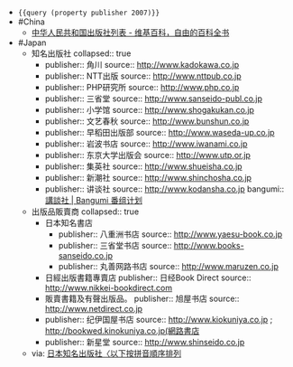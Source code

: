 - `{{query (property publisher 2007)}}`
- #China
  - [中华人民共和国出版社列表 - 维基百科，自由的百科全书](https://zh.wikipedia.org/wiki/%E4%B8%AD%E5%8D%8E%E4%BA%BA%E6%B0%91%E5%85%B1%E5%92%8C%E5%9B%BD%E5%87%BA%E7%89%88%E7%A4%BE%E5%88%97%E8%A1%A8)
- #Japan
  - 知名出版社
    collapsed:: true
    - publisher:: 角川
      source:: http://www.kadokawa.co.jp
    - publisher:: NTT出版
      source:: http://www.nttpub.co.jp
    - publisher:: PHP研究所
      source:: http://www.php.co.jp
    - publisher:: 三省堂
      source:: http://www.sanseido-publ.co.jp
    - publisher:: 小学馆
      source:: http://www.shogakukan.co.jp
    - publisher:: 文艺春秋
      source:: http://www.bunshun.co.jp
    - publisher:: 早稻田出版部
      source:: http://www.waseda-up.co.jp
    - publisher:: 岩波书店
      source:: http://www.iwanami.co.jp
    - publisher:: 东京大学出版会
      source:: http://www.utp.or.jp
    - publisher:: 集英社
      source:: http://www.shueisha.co.jp
    - publisher:: 新潮社
      source:: http://www.shinchosha.co.jp
    - publisher:: 讲谈社
      source:: http://www.kodansha.co.jp
      bangumi:: [講談社 | Bangumi 番组计划](https://bgm.tv/person/128)
  - 出版品販賣商
    collapsed:: true
    - 日本知名書店
      - publisher:: 八重洲书店
        source:: http://www.yaesu-book.co.jp
      - publisher:: 三省堂书店
        source:: http://www.books-sanseido.co.jp
      - publisher:: 丸善网路书店
        source:: http://www.maruzen.co.jp
    - 日經出版書籍專賣店
      publisher:: 日经Book Direct
      source:: http://www.nikkei-bookdirect.com
    - 販賣書籍及有聲出版品。
      publisher:: 旭屋书店
      source:: http://www.netdirect.co.jp
    - publisher:: 纪伊国屋书店
      source:: http://www.kiokuniya.co.jp ; http://bookwed.kinokuniya.co.jp(網路書店
    - publisher:: 新星堂
      source:: http://www.shinseido.co.jp
  - via: [日本知名出版社〈以下按拼音順序排列](http://w3.tpsh.tp.edu.tw/education/japan/japanese_link/P.5.htm)